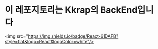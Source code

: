 # 이 레포지토리는 Kkrap의 BackEnd입니다

<img src="https://img.shields.io/badge/React-61DAFB?style=flat&logo=React&logoColor=white"/>
